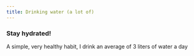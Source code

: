 ```yaml
---
title: Drinking water (a lot of)
---
```


### Stay hydrated!

A simple, very healthy habit, I drink an average of 3 liters of water a day

